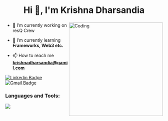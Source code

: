 
<h1 align="center">Hi 👋, I'm Krishna Dharsandia</h1>
<h3 align="center"></h3>
<img align="right" alt="Coding" width="300" src="https://cdn.dribbble.com/users/1162077/screenshots/3848914/programmer.gif">

- 🔭 I’m currently working on resQ Crew

- 🌱 I’m currently learning **Frameworks, Web3 etc.**

- 📫 How to reach me **krishnadharsandia@gamil.com**

[![Linkedin Badge](https://img.shields.io/badge/-lets_connect-blue?style=flat-square&logo=Linkedin&logoColor=white&link=https://www.linkedin.com/in/krishna-dharsandia-351904250/)](https://www.linkedin.com/in/krishna-dharsandia-351904250/)
[![Gmail Badge](https://img.shields.io/badge/-mail_me-c14438?style=flat-square&logo=Gmail&logoColor=white&link=mailto:krishnadharsandia@gmail.com)](mailto:krishnadharsandia@gmail.com)<br>

<!-- [![](https://komarev.com/ghpvc/?username=Krishna)](url) -->
<h3 align="left">Languages and Tools:</h3>
<p align="left">
  <a href="https://skillicons.dev">
    <img src="https://skillicons.dev/icons?i=js,jquery,html,css,python,nodejs,mongodb,netlify,nextjs,tailwind,ts,vercel,react,git,astro,bash,c,cs,dotnet,discord,bootstrap," />
  </a>
</p>
<br>
